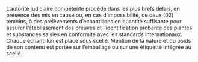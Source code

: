 L’autorité judiciaire compétente procède dans les plus brefs délais, en présence des mis en cause ou, en cas d’impossibilité, de deux (02) témoins, à des prélèvements d’échantillons en quantité suffisante pour assurer l’établissement des preuves et l’identification probante des plantes et substances saisies en conformité avec les standards internationaux.
Chaque échantillon est placé sous scellé. Mention de la nature et du poids de son contenu est portée sur l’emballage ou sur une étiquette intégrée au scellé.